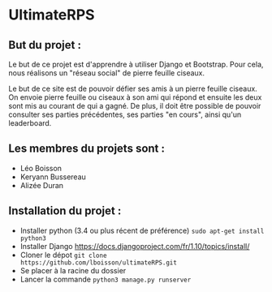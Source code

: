 # UltimateRPS

## But du projet :
Le but de ce projet est d'apprendre à utiliser Django et Bootstrap.
Pour cela, nous réalisons un "réseau social" de pierre feuille ciseaux.

Le but de ce site est de pouvoir défier ses amis à un pierre feuille ciseaux. On envoie pierre feuille ou ciseaux à son ami qui répond et ensuite les deux sont mis au courant de qui a gagné.
De plus, il doit être possible de pouvoir consulter ses parties précédentes, ses parties "en cours", ainsi qu'un leaderboard.

## Les membres du projets sont :
* Léo Boisson
* Keryann Bussereau
* Alizée Duran

## Installation du projet :
* Installer python (3.4 ou plus récent de préférence) `sudo apt-get install python3`
* Installer Django <https://docs.djangoproject.com/fr/1.10/topics/install/>
* Cloner le dépot `git clone https://github.com/lboisson/ultimateRPS.git`
* Se placer à la racine du dossier
* Lancer la commande `python3 manage.py runserver`
